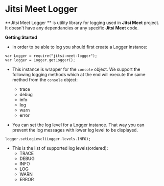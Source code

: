 # Jitsi Meet Logger

**Jitsi Meet Logger ** is utility library for logging used in **Jitsi Meet** project. It doesn't have any dependancies or any specific **Jitsi Meet** code.

**Getting Started**

* In order to be able to log you should first create a Logger instance:
```
var Logger = require("jitsi-meet-logger");
var logger = Logger.getLogger();
```

* This instance is wrapper for the ```console``` object. We support the following logging methods which at the end will execute the same method from the ```console``` object:
    * trace
    * debug
    * info
    * log
    * warn
    * error



* You can set the log level for a Logger instance. That way you can prevent the log messages with lower log level to be displayed.
```
logger.setLogLevel(Logger.levels.INFO);
```

* This is the list of supported log levels(ordered):
    * TRACE
    * DEBUG
    * INFO
    * LOG
    * WARN
    * ERROR
